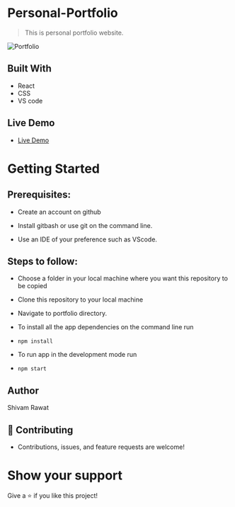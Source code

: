 # Personal-Portfolio
> This is personal portfolio website.

![Portfolio](https://raw.github.com/SHIVAM3263/Portfolio/main/src/assets/Portfolio-screenshot.jpg)

## Built With

- React
- CSS
- VS code

## Live Demo

- [Live Demo](https://portfolio-fp1xuk1bk-shivam-rawats-projects.vercel.app/)


# Getting Started
## Prerequisites:


- Create an account on github

- Install gitbash or use git on the command line.

- Use an IDE of your preference such as VScode.

## Steps to follow:

- Choose a folder in your local machine where you want this repository to be copied

- Clone this repository to your local machine 

- Navigate to portfolio directory.

- To install all the app dependencies on the command line run
- ```
  npm install
  ``` 
- To run app in the development mode run 
- ```
  npm start
  ```


## Author
Shivam Rawat


## 🤝 Contributing
- Contributions, issues, and feature requests are welcome!

# Show your support
Give a ⭐ if you like this project!


